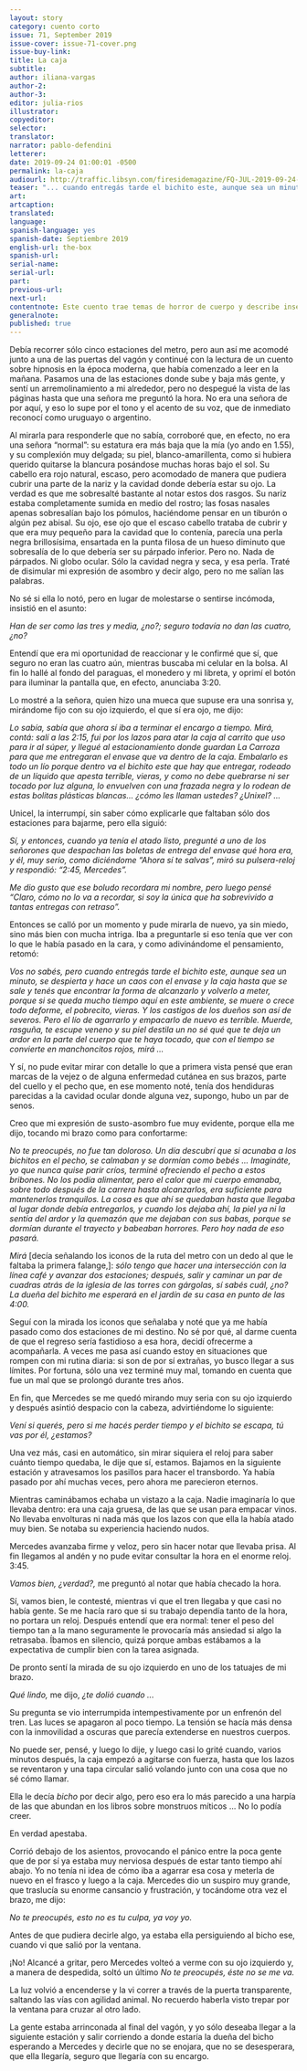 ```yaml
---
layout: story
category: cuento corto
issue: 71, September 2019
issue-cover: issue-71-cover.png
issue-buy-link:
title: La caja
subtitle:
author: iliana-vargas
author-2:
author-3:
editor: julia-rios
illustrator:
copyeditor:
selector:
translator:
narrator: pablo-defendini
letterer:
date: 2019-09-24 01:00:01 -0500
permalink: la-caja
audiourl: http://traffic.libsyn.com/firesidemagazine/FQ-JUL-2019-09-24-La_caja.mp3
teaser: "... cuando entregás tarde el bichito este, aunque sea un minuto, se despierta y hace un caos con el envase y la caja hasta que se sale ..."
art:
artcaption:
translated:
language:
spanish-language: yes
spanish-date: Septiembre 2019
english-url: the-box
spanish-url:
serial-name:
serial-url:
part:
previous-url:
next-url:
contentnote: Este cuento trae temas de horror de cuerpo y describe insectos.
generalnote:
published: true
---
```


Debía recorrer sólo cinco estaciones del metro, pero aun así me acomodé junto a una de las puertas del vagón y continué con la lectura de un cuento sobre hipnosis en la época moderna, que había comenzado a leer en la mañana. Pasamos una de las estaciones donde sube y baja más gente, y sentí un arremolinamiento a mi alrededor, pero no despegué la vista de las páginas hasta que una señora me preguntó la hora. No era una señora de por aquí, y eso lo supe por el tono y el acento de su voz, que de inmediato reconocí como uruguayo o argentino.

Al mirarla para responderle que no sabía, corroboré que, en efecto, no era una señora “normal”: su estatura era más baja que la mía (yo ando en 1.55), y su complexión muy delgada; su piel, blanco-amarillenta, como si hubiera querido quitarse la blancura posándose muchas horas bajo el sol. Su cabello era rojo natural, escaso, pero acomodado de manera que pudiera cubrir una parte de la nariz y la cavidad donde debería estar su ojo. La verdad es que me sobresalté bastante al notar estos dos rasgos. Su nariz estaba completamente sumida en medio del rostro; las fosas nasales apenas sobresalían bajo los pómulos, haciéndome pensar en un tiburón o algún pez abisal. Su ojo, ese ojo que el escaso cabello trataba de cubrir y que era muy pequeño para la cavidad que lo contenía, parecía una perla negra brillosísima, ensartada en la punta filosa de un hueso diminuto que sobresalía de lo que debería ser su párpado inferior. Pero no. Nada de párpados. Ni globo ocular. Sólo la cavidad negra y seca, y esa perla. Traté de disimular mi expresión de asombro y decir algo, pero no me salían las palabras.

No sé si ella lo notó, pero en lugar de molestarse o sentirse incómoda, insistió en el asunto:

_Han de ser como las tres y media, ¿no?; seguro todavía no dan las cuatro, ¿no?_

Entendí que era mi oportunidad de reaccionar y le confirmé que sí, que seguro no eran las cuatro aún, mientras buscaba mi celular en la bolsa. Al fin lo hallé al fondo del paraguas, el monedero y mi libreta, y oprimí el botón para iluminar la pantalla que, en efecto, anunciaba 3:20.

Lo mostré a la señora, quien hizo una mueca que supuse era una sonrisa y, mirándome fijo con su ojo izquierdo, el que sí era ojo, me dijo:

_Lo sabía, sabía que ahora sí iba a terminar el encargo a tiempo. Mirá, contá: salí a las 2:15, fui por los lazos para atar la caja al carrito que uso para ir al súper, y llegué al estacionamiento donde guardan La Carroza para que me entregaran el envase que va dentro de la caja. Embalarlo es todo un lío porque dentro va el bichito este que hay que entregar, rodeado de un líquido que apesta terrible, vieras, y como no debe quebrarse ni ser tocado por luz alguna, lo envuelven con una frazada negra y lo rodean de estas bolitas plásticas blancas… ¿cómo les llaman ustedes? ¿Unixel? ..._

Unicel, la interrumpí, sin saber cómo explicarle que faltaban sólo dos estaciones para bajarme, pero ella siguió:

_Sí, y entonces, cuando ya tenía el atado listo, pregunté a uno de los señorones que despachan las boletas de entrega del envase qué hora era, y él, muy serio, como diciéndome “Ahora sí te salvas”, miró su pulsera-reloj y respondió: “2:45, Mercedes”._

_Me dio gusto que ese boludo recordara mi nombre, pero luego pensé “Claro, cómo no lo va a recordar, si soy la única que ha sobrevivido a tantas entregas con retraso”._

Entonces se calló por un momento y pude mirarla de nuevo, ya sin miedo, sino más bien con mucha intriga. Iba a preguntarle si eso tenía que ver con lo que le había pasado en la cara, y como adivinándome el pensamiento, retomó:

_Vos no sabés, pero cuando entregás tarde el bichito este, aunque sea un minuto, se despierta y hace un caos con el envase y la caja hasta que se sale y tenés que encontrar la forma de alcanzarlo y volverlo a meter, porque si se queda mucho tiempo aquí en este ambiente, se muere o crece todo deforme, el pobrecito, vieras. Y los castigos de los dueños son así de severos. Pero el lío de agarrarlo y empacarlo de nuevo es terrible. Muerde, rasguña, te escupe veneno y su piel destila un no sé qué que te deja un ardor en la parte del cuerpo que te haya tocado, que con el tiempo se convierte en manchoncitos rojos, mirá ..._

Y sí, no pude evitar mirar con detalle lo que a primera vista pensé que eran marcas de la vejez o de alguna enfermedad cutánea en sus brazos, parte del cuello y el pecho que, en ese momento noté, tenía dos hendiduras parecidas a la cavidad ocular donde alguna vez, supongo, hubo un par de senos.

Creo que mi expresión de susto-asombro fue muy evidente, porque ella me dijo, tocando mi brazo como para confortarme:

_No te preocupés, no fue tan doloroso. Un día descubrí que si acunaba a los bichitos en el pecho, se calmaban y se dormían como bebés ... Imagináte, yo que nunca quise parir críos, terminé ofreciendo el pecho a estos bribones. No los podía alimentar, pero el calor que mi cuerpo emanaba, sobre todo después de la carrera hasta alcanzarlos, era suficiente para mantenerlos tranquilos. La cosa es que ahí se quedaban hasta que llegaba al lugar donde debía entregarlos, y cuando los dejaba ahí, la piel ya ni la sentía del ardor y la quemazón que me dejaban con sus babas, porque se dormían durante el trayecto y babeaban horrores. Pero hoy nada de eso pasará._

_Mirá_ [decía señalando los iconos de la ruta del metro con un dedo al que le faltaba la primera falange,]: _sólo tengo que hacer una intersección con la línea café y avanzar dos estaciones; después, salir y caminar un par de cuadras atrás de la iglesia de las torres con gárgolas, sí sabés cuál, ¿no? La dueña del bichito me esperará en el jardín de su casa en punto de las 4:00._

Seguí con la mirada los iconos que señalaba y noté que ya me había pasado como dos estaciones de mi destino. No sé por qué, al darme cuenta de que el regreso sería fastidioso a esa hora, decidí ofrecerme a acompañarla. A veces me pasa así cuando estoy en situaciones que rompen con mi rutina diaria: si son de por sí extrañas, yo busco llegar a sus límites. Por fortuna, sólo una vez terminé muy mal, tomando en cuenta que fue un mal que se prolongó durante tres años.

En fin, que Mercedes se me quedó mirando muy seria con su ojo izquierdo y después asintió despacio con la cabeza, advirtiéndome lo siguiente:

_Vení si querés, pero si me hacés perder tiempo y el bichito se escapa, tú vas por él, ¿estamos?_

Una vez más, casi en automático, sin mirar siquiera el reloj para saber cuánto tiempo quedaba, le dije que sí, estamos. Bajamos en la siguiente estación y atravesamos los pasillos para hacer el transbordo. Ya había pasado por ahí muchas veces, pero ahora me parecieron eternos.

Mientras caminábamos echaba un vistazo a la caja. Nadie imaginaría lo que llevaba dentro: era una caja gruesa, de las que se usan para empacar vinos. No llevaba envolturas ni nada más que los lazos con que ella la había atado muy bien. Se notaba su experiencia haciendo nudos.

Mercedes avanzaba firme y veloz, pero sin hacer notar que llevaba prisa. Al fin llegamos al andén y no pude evitar consultar la hora en el enorme reloj. 3:45.

_Vamos bien, ¿verdad?,_ me preguntó al notar que había checado la hora.

Sí, vamos bien, le contesté, mientras vi que el tren llegaba y que casi no había gente. Se me hacía raro que si su trabajo dependía tanto de la hora, no portara un reloj. Después entendí que era normal: tener el peso del tiempo tan a la mano seguramente le provocaría más ansiedad si algo la retrasaba. Íbamos en silencio, quizá porque ambas estábamos a la expectativa de cumplir bien con la tarea asignada.

De pronto sentí la mirada de su ojo izquierdo en uno de los tatuajes de mi brazo.

_Qué lindo,_ me dijo, _¿te dolió cuando ..._

Su pregunta se vio interrumpida intempestivamente por un enfrenón del tren. Las luces se apagaron al poco tiempo. La tensión se hacía más densa con la inmovilidad a oscuras que parecía extenderse en nuestros cuerpos.

No puede ser, pensé, y luego lo dije, y luego casi lo grité cuando, varios minutos después, la caja empezó a agitarse con fuerza, hasta que los lazos se reventaron y una tapa circular salió volando junto con una cosa que no sé cómo llamar.

Ella le decía _bicho_ por decir algo, pero eso era lo más parecido a una harpía de las que abundan en los libros sobre monstruos míticos ... No lo podía creer.

En verdad apestaba.

Corrió debajo de los asientos, provocando el pánico entre la poca gente que de por sí ya estaba muy nerviosa después de estar tanto tiempo ahí abajo. Yo no tenía ni idea de cómo iba a agarrar esa cosa y meterla de nuevo en el frasco y luego a la caja. Mercedes dio un suspiro muy grande, que traslucía su enorme cansancio y frustración, y tocándome otra vez el brazo, me dijo:

_No te preocupés, esto no es tu culpa, ya voy yo._

Antes de que pudiera decirle algo, ya estaba ella persiguiendo al bicho ese, cuando vi que salió por la ventana.

¡No! Alcancé a gritar, pero Mercedes volteó a verme con su ojo izquierdo y, a manera de despedida, soltó un último _No te preocupés, éste no se me va._

La luz volvió a encenderse y la vi correr a través de la puerta transparente, saltando las vías con agilidad animal. No recuerdo haberla visto trepar por la ventana para cruzar al otro lado.

La gente estaba arrinconada al final del vagón, y yo sólo deseaba llegar a la siguiente estación y salir corriendo a donde estaría la dueña del bicho esperando a Mercedes y decirle que no se enojara, que no se desesperara, que ella llegaría, seguro que llegaría con su encargo.
